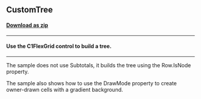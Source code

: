 ## CustomTree
#### [Download as zip](https://minhaskamal.github.io/DownGit/#/home?url=https://github.com/GrapeCity/ComponentOne-WinForms-Samples/tree/master/NetFramework\FlexGrid\VB\CustomTree)
____
#### Use the C1FlexGrid control to build a tree.
____
The sample does not use Subtotals, it builds the tree using the Row.IsNode property. 

The sample also shows how to use the DrawMode property to create owner-drawn cells with a gradient background. 